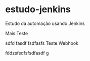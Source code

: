 # estudo-jenkins
Estudo da automação usando Jenkins

Mais Teste

sdfd fasdf fsdfasfs
Teste Webhook


fddzsfsdfsfsdfasdf g

